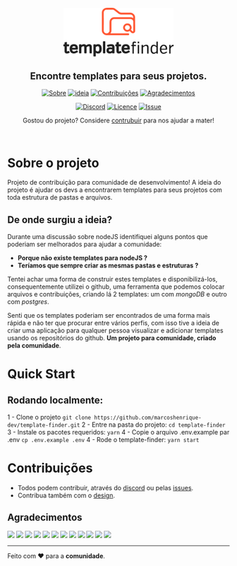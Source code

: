 <p align="center">
    <img src=".github/assets/images/logo-light-vertical.png" alt="Template finder logo" width="250px">
    <h2 align="center">
        Encontre templates para seus projetos.
    </h2>
</p>

<div align="center">

[![Sobre](https://img.shields.io/badge/-Sobre-ff5733)](#sobre-o-projeto)
[![ideia](https://img.shields.io/badge/-Ideia-ff5733)](#de-onde-surgiu-a-ideia)
[![Contribuições](https://img.shields.io/badge/-Contribuições-ff5733)](#contribuições)
[![Agradecimentos](https://img.shields.io/badge/-Agradecimentos-ff5733)](#agradecimentos)
<br>

[![Discord](https://img.shields.io/badge/-Comunidade-212121?&labelColor=ff5733&logo=discord&logoColor=212121&link=https://discord.gg/8DP5TaM)](https://discord.gg/8DP5TaM)
[![Licence](https://img.shields.io/badge/-Licença-212121)](/LICENSE)
[![Issue](https://img.shields.io/badge/-Sugestões-212121)](https://github.com/marcoshenrique-dev/template-finder/issues/new/choose)

</div>

<p align="center">Gostou do projeto? Considere <a href="#">contrubuir</a> para nos ajudar a mater!
</p>
<br>

# Sobre o projeto

Projeto de contribuição para comunidade de desenvolvimento! A ideia do projeto é ajudar os devs a encontrarem templates para seus projetos com toda estrutura de pastas e arquivos.

## De onde surgiu a ideia?

Durante uma discussão sobre nodeJS identifiquei alguns pontos que poderiam ser melhorados para ajudar a comunidade:

- **Porque não existe templates para nodeJS ?**
- **Teríamos que sempre criar as mesmas pastas e estruturas ?**

Tentei achar uma forma de construir estes templates e disponibilizá-los, consequentemente utilizei o github, uma ferramenta que podemos colocar arquivos e contribuições, criando lá 2 templates: um com _mongoDB_ e outro com _postgres_.

Senti que os templates poderiam ser encontrados de uma forma mais rápida e não ter que procurar entre vários perfis, com isso tive a ideia de criar uma aplicação para qualquer pessoa visualizar e adicionar templates usando os repositórios do github. **Um projeto para comunidade, criado pela comunidade**.

# Quick Start

## Rodando localmente:
1 - Clone o projeto `git clone https://github.com/marcoshenrique-dev/template-finder.git`
2 - Entre na pasta do projeto: `cd template-finder`
3 - Instale os pacotes requeridos: `yarn`
4 - Copie o arquivo .env.example par .env `cp .env.example .env`
4 - Rode o template-finder: `yarn start`

# Contribuições

- Todos podem contribuir, através do [discord](https://discord.gg/8DP5TaM) ou pelas [issues](https://github.com/marcoshenrique-dev/template-finder/issues/new/choose).
- Contribua também com o [design](https://www.figma.com/file/laRLmG1duFmHMfrmdfzeIf/template-finder-contribui%C3%A7%C3%B5es?node-id=427%3A2).
  <br>

## Agradecimentos

[![](https://img.shields.io/badge/Adailson%20Aguiar-212121)](https://www.linkedin.com/in/adailsonaguiar/)
[![](https://img.shields.io/badge/Arthur%20Castro-212121)](https://www.linkedin.com/in/arthur-castro-9a65521)
[![](https://img.shields.io/badge/Brendo%20Souza-212121)](https://www.linkedin.com/in/brendo-souza-pinheiro)
[![](https://img.shields.io/badge/Daniel%20Giovane-212121)](https://www.linkedin.com/in/daniel-fernandes2015)
[![](https://img.shields.io/badge/Daywison%20Silva-212121)](https://www.linkedin.com/in/daywison-s-ab11b6121/)
[![](https://img.shields.io/badge/Fernando%20Cardoso-212121)](https://www.linkedin.com/in/fernando-manoel-cardoso-8aaa9867/)
[![](https://img.shields.io/badge/Fillipe%20Augusto-212121)](https://www.linkedin.com/in/fillipeags/)
[![](https://img.shields.io/badge/Gabriel%20Pereira-212121)](https://www.linkedin.com/in/gabriel-pereira-oliveira-78b1801ab/)
[![](https://img.shields.io/badge/Luciano%20Weslen-212121)](https://www.linkedin.com/in/lucianoweslen11)
[![](https://img.shields.io/badge/Marcos%20Henrique-212121)](https://www.linkedin.com/in/marcos-henrique-developer/)
[![](https://img.shields.io/badge/Rafael%20Prado-212121)](https://www.linkedin.com/in/rpradosilva)
[![](https://img.shields.io/badge/Rômulo%20Melo-212121)](https://www.linkedin.com/in/romulo-melo/)

---

Feito com ❤ para a **comunidade**.
